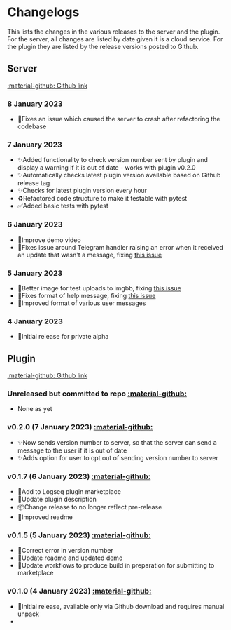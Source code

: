 # Changelogs

This lists the changes in the various releases to the server and the plugin. For the server, all changes are listed by date given it is a cloud service. For the plugin they are listed by the release versions posted to Github.

## Server 

[:material-github: Github link](https://github.com/hankhank10/logseq-server)

### 8 January 2023
- 🐛Fixes an issue which caused the server to crash after refactoring the codebase

### 7 January 2023
- ✨Added functionality to check version number sent by plugin and display a warning if it is out of date - works with plugin v0.2.0
- ✨Automatically checks latest plugin version available based on Github release tag
- ✨Checks for latest plugin version every hour
- ♻️Refactored code structure to make it testable with pytest
- ✅Added basic tests with pytest

### 6 January 2023
- 📝Improve demo video
- 🐛Fixes issue around Telegram handler raising an error when it received an update that wasn't a message, fixing [this issue](https://github.com/hankhank10/loglink-server/issues/22)

### 5 January 2023
- 💄Better image for test uploads to imgbb, fixing [this issue](https://github.com/hankhank10/loglink-server/issues/17)
- 💄Fixes format of help message, fixing [this issue](https://github.com/hankhank10/loglink-server/issues/20)
- 💄Improved format of various user messages

### 4 January 2023

- 🚀Initial release for private alpha


## Plugin

[:material-github: Github link](https://github.com/hankhank10/logseq-plugin)

### Unreleased but committed to repo [:material-github:](https://github.com/hankhank10/loglink-plugin/)
- None as yet

### v0.2.0 (7 January 2023) [:material-github:](https://github.com/hankhank10/loglink-plugin/releases/tag/v0.2.0)
- ✨Now sends version number to server, so that the server can send a message to the user if it is out of date
- ✨Adds option for user to opt out of sending version number to server

### v0.1.7 (6 January 2023) [:material-github:](https://github.com/hankhank10/loglink-plugin/releases/tag/v0.1.7)
- 🚀Add to Logseq plugin marketplace
- 📝Update plugin description
- 📦️Change release to no longer reflect pre-release
- 📝Improved readme

### v0.1.5 (5 January 2023) [:material-github:](https://github.com/hankhank10/loglink-plugin/releases/tag/v0.1.5)

- 🔖Correct error in version number
- 📝Update readme and updated demo
- 👷Update workflows to produce build in preparation for submitting to marketplace

### v0.1.0 (4 January 2023) [:material-github:](https://github.com/hankhank10/loglink-plugin/releases/tag/v0.1.0)

- 🚀Initial release, available only via Github download and requires manual unpack
- 